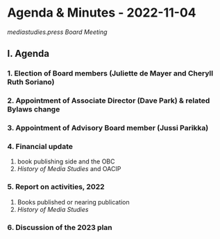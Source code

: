 # Agenda & Minutes - 2022-11-04

*mediastudies.press Board Meeting*

## I. Agenda

### 1. Election of Board members (Juliette de Mayer and Cheryll Ruth Soriano)

### 2. Appointment of Associate Director (Dave Park) & related Bylaws change

### 3. Appointment of Advisory Board member (Jussi Parikka)

### 4. Financial update

1. book publishing side and the OBC
2. *History of Media Studies* and OACIP

### 5. Report on activities, 2022

1. Books published or nearing publication
2. *History of Media Studies*

### 6. Discussion of the 2023 plan
